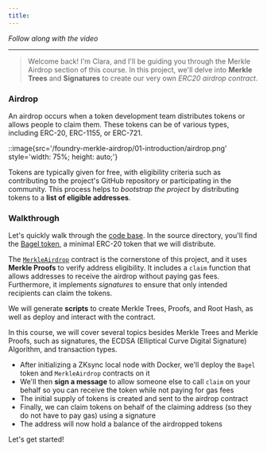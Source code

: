 ```yaml
---
title:
---
```


_Follow along with the video_

---

> Welcome back! I'm Clara, and I'll be guiding you through the Merkle Airdrop section of this course. In this project, we'll delve into **Merkle Trees** and **Signatures** to create our very own _ERC20 airdrop contract_.

### Airdrop

An airdrop occurs when a token development team distributes tokens or allows people to claim them. These tokens can be of various types, including ERC-20, ERC-1155, or ERC-721.

::image{src='/foundry-merkle-airdrop/01-introduction/airdrop.png' style='width: 75%; height: auto;'}

Tokens are typically given for free, with eligibility criteria such as contributing to the project's GitHub repository or participating in the community. This process helps to _bootstrap the project_ by distributing tokens to a **list of eligible addresses**.

### Walkthrough

Let's quickly walk through the [code base](https://github.com/Cyfrin/foundry-merkle-airdrop-cu). In the source directory, you'll find the [Bagel token](https://github.com/Cyfrin/foundry-merkle-airdrop-cu/blob/main/src/BagelToken.sol), a minimal ERC-20 token that we will distribute.

The [`MerkleAirdrop`](https://github.com/Cyfrin/foundry-merkle-airdrop-cu/blob/main/src/MerkleAirdrop.sol) contract is the cornerstone of this project, and it uses **Merkle Proofs** to verify address eligibility. It includes a `claim` function that allows addresses to receive the airdrop without paying gas fees. Furthermore, it implements _signatures_ to ensure that only intended recipients can claim the tokens.

We will generate **scripts** to create Merkle Trees, Proofs, and Root Hash, as well as deploy and interact with the contract.

In this course, we will cover several topics besides Merkle Trees and Merkle Proofs, such as signatures, the ECDSA (Elliptical Curve Digital Signature) Algorithm, and transaction types.

- After initializing a ZKsync local node with Docker, we'll deploy the `Bagel` token and `MerkleAirdrop` contracts on it
- We'll then **sign a message** to allow someone else to call `claim` on your behalf so you can receive the token while not paying for gas fees
- The initial supply of tokens is created and sent to the airdrop contract
- Finally, we can claim tokens on behalf of the claiming address (so they do not have to pay gas) using a signature
- The address will now hold a balance of the airdropped tokens

Let's get started!

